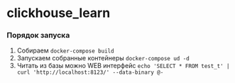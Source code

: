 # clickhouse_learn
### Порядок запуска
1. Собираем `docker-compose build`
2. Запускаем собранные контейнеры `docker-compose ud -d`
3. Читать из базы можно WEB интерфейс `echo 'SELECT * FROM test_t' | curl 'http://localhost:8123/' --data-binary @-`
